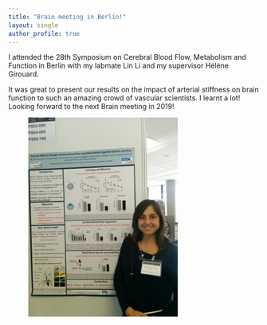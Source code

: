 ```yaml
---
title: "Brain meeting in Berlin!"
layout: single
author_profile: true
---
```

I attended the 28th Symposium on Cerebral Blood Flow, Metabolism and Function in Berlin with my labmate Lin Li and my supervisor Hélène Girouard.
 
It was great to present our results on the impact of arterial stiffness on brain function to such an amazing crowd of vascular scientists. I learnt a lot! Looking forward to the next Brain meeting in 2019!
 
<figure>
    <a href="/assets/images/2016-04-04-berlin-brain-poster.jpg"><img src="/assets/images/2016-04-04-berlin-brain-poster.jpg"></a>
</figure>
 
